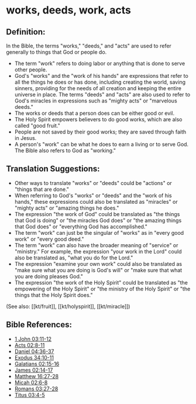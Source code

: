 # works, deeds, work, acts #

## Definition: ##

In the Bible, the terms "works," "deeds," and "acts" are used to refer generally to things that God or people do. 

* The term "work" refers to doing labor or anything that is done to serve other people.
* God's "works" and the "work of his hands" are expressions that refer to all the things he does or has done, including creating the world, saving sinners, providing for the needs of all creation and keeping the entire universe in place. The terms "deeds" and "acts" are also used to refer to God's miracles in expressions such as "mighty acts" or "marvelous deeds."
* The works or deeds that a person does can be either good or evil.
* The Holy Spirit empowers believers to do good works, which are also called "good fruit."
* People are not saved by their good works; they are saved through faith in Jesus.
* A person's "work" can be what he does to earn a living or to serve God. The Bible also refers to God as "working."

## Translation Suggestions: ##

* Other ways to translate "works" or "deeds" could be "actions" or "things that are done."
* When referring to God's "works" or "deeds" and the "work of his hands," these expressions could also be translated as "miracles" or "mighty acts" or "amazing things he does."
* The expression "the work of God" could be translated as "the things that God is doing" or "the miracles God does" or "the amazing things that God does" or "everything God has accomplished."
* The term "work" can just be the singular of "works" as in "every good work" or "every good deed."
* The term "work" can also have the broader meaning of "service" or "ministry." For example, the expression "your work in the Lord" could also be translated as, "what you do for the Lord."
* The expression "examine your own work" could also be translated as "make sure what you are doing is God's will" or "make sure that what you are doing pleases God."
* The expression "the work of the Holy Spirit" could be translated as "the empowering of the Holy Spirit" or "the ministry of the Holy Spirit" or "the things that the Holy Spirit does."

(See also: [[kt/fruit]], [[kt/holyspirit]], [[kt/miracle]])

## Bible References: ##

* [1 John 03:11-12](en/tn/1jn/help/03/11)
* [Acts 02:8-11](en/tn/act/help/02/08)
* [Daniel 04:36-37](en/tn/dan/help/04/36)
* [Exodus 34:10-11](en/tn/exo/help/34/10)
* [Galatians 02:15-16](en/tn/gal/help/02/15)
* [James 02:14-17](en/tn/jas/help/02/14)
* [Matthew 16:27-28](en/tn/mat/help/16/27)
* [Micah 02:6-8](en/tn/mic/help/02/06)
* [Romans 03:27-28](en/tn/rom/help/03/27)
* [Titus 03:4-5](en/tn/tit/help/03/04)